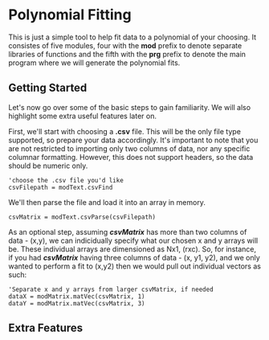 # Polynomial Fitting

This is just a simple tool to help fit data to a polynomial of your choosing. It consistes of five modules, four with the **mod** prefix to denote separate libraries of functions and the fifth with the **prg** prefix to denote the main program where we will generate the polynomial fits.

## Getting Started

Let's now go over some of the basic steps to gain familiarity. We will also highlight some extra useful features later on. 

First, we'll start with choosing a **.csv** file. This will be the only file type supported, so prepare your data accordingly. It's important to note that you are not restricted to importing only two columns of data, nor any specific columnar formatting. However, this does not support headers, so the data should be numeric only.

```VBA
'choose the .csv file you'd like
csvFilepath = modText.csvFind
```

We'll then parse the file and load it into an array in memory.

```VBA
csvMatrix = modText.csvParse(csvFilepath)
```

As an optional step, assuming ***csvMatrix*** has more than two columns of data - (x,y), we can indicidually specify what our chosen x and y arrays will be. These individual arrays are dimensioned as Nx1, (rxc). So, for instance, if you had ***csvMatrix*** having three columns of data - (x, y1, y2), and we only wanted to perform a fit to (x,y2) then we would pull out individual vectors as such:

```VBA
'Separate x and y arrays from larger csvMatrix, if needed
dataX = modMatrix.matVec(csvMatrix, 1)
dataY = modMatrix.matVec(csvMatrix, 3)
```



## Extra Features
